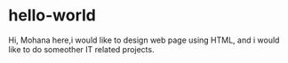 # hello-world
Hi,
  Mohana here,i would like to design web page using HTML, and i would like to do someother IT related projects.
